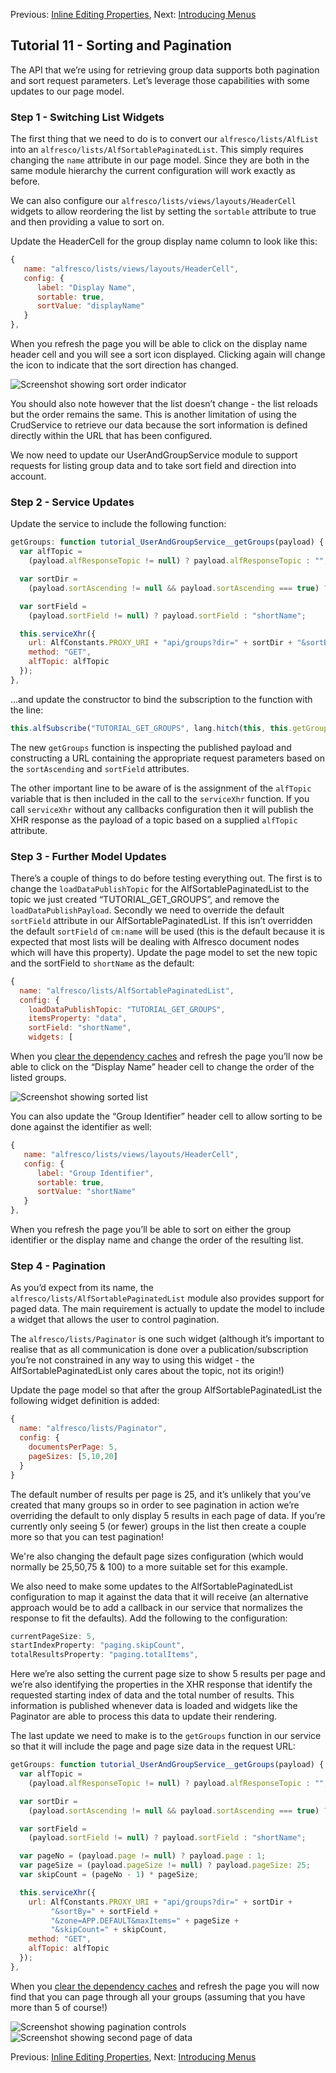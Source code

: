 Previous: [Inline Editing Properties](./Tutorial10.md),
Next: [Introducing Menus](./Tutorial12.md)

## Tutorial 11 - Sorting and Pagination

The API that we’re using for retrieving group data supports both pagination and sort request parameters. Let’s leverage those capabilities with some updates to our page model.

### Step 1 - Switching List Widgets
The first thing that we need to do is to convert our `alfresco/lists/AlfList` into an `alfresco/lists/AlfSortablePaginatedList`. This simply requires changing the `name` attribute in our page model. Since they are both in the same module hierarchy the current configuration will work exactly as before.

We can also configure our `alfresco/lists/views/layouts/HeaderCell` widgets to allow reordering the list by setting the `sortable` attribute to true and then providing a value to sort on.

Update the HeaderCell for the group display name column to look like this:

```JAVASCRIPT
{
   name: "alfresco/lists/views/layouts/HeaderCell",
   config: {
      label: "Display Name",
      sortable: true,
      sortValue: "displayName"
   }
},
```

When you refresh the page you will be able to click on the display name header cell and you will see a sort icon displayed. Clicking again will change the icon to indicate that the sort direction has changed.

![Screenshot showing sort order indicator](../resources/Tutorial11-Image1.png "Screenshot showing sort order indicator")

You should also note however that the list doesn’t change - the list reloads but the order remains the same. This is another limitation of using the CrudService to retrieve our data because the sort information is defined directly within the URL that has been configured.

We now need to update our UserAndGroupService module to support requests for listing group data and to take sort field and direction into account.

### Step 2 - Service Updates
Update the service to include the following function:

```JAVASCRIPT
getGroups: function tutorial_UserAndGroupService__getGroups(payload) {
  var alfTopic = 
    (payload.alfResponseTopic != null) ? payload.alfResponseTopic : "";

  var sortDir = 
    (payload.sortAscending != null && payload.sortAscending === true) ? "asc" : "desc";

  var sortField = 
    (payload.sortField != null) ? payload.sortField : "shortName";

  this.serviceXhr({
    url: AlfConstants.PROXY_URI + "api/groups?dir=" + sortDir + "&sortBy=" + sortField + "&zone=APP.DEFAULT&maxItems=50&skipCount=0",
    method: "GET",
    alfTopic: alfTopic
  });
},
```

...and update the constructor to bind the subscription to the function with the line:

```JAVASCRIPT
this.alfSubscribe("TUTORIAL_GET_GROUPS", lang.hitch(this, this.getGroups));
```

The new `getGroups` function is inspecting the published payload and constructing a URL containing the appropriate request parameters based on the `sortAscending` and `sortField` attributes.

The other important line to be aware of is the assignment of the `alfTopic` variable that is then included in the call to the `serviceXhr` function. If you call `serviceXhr` without any callbacks configuration then it will publish the XHR response as the payload of a topic based on a supplied `alfTopic` attribute.

### Step 3 - Further Model Updates
There’s a couple of things to do before testing everything out. The first is to change the `loadDataPublishTopic` for the AlfSortablePaginatedList to the topic we just created “TUTORIAL_GET_GROUPS”, and remove the `loadDataPublishPayload`. Secondly we need to override the default `sortField` attribute in our AlfSortablePaginatedList. If this isn’t overridden the default `sortField` of `cm:name` will be used (this is the default because it is expected that most lists will be dealing with Alfresco document nodes which will have this property). Update the page model to set the new topic and the sortField to `shortName` as the default:

```JAVASCRIPT
{
  name: "alfresco/lists/AlfSortablePaginatedList",
  config: {
    loadDataPublishTopic: "TUTORIAL_GET_GROUPS",
    itemsProperty: "data",
    sortField: "shortName",
    widgets: [
```

When you [clear the dependency caches](./ClearingDependencyCaches.md) and refresh the page you’ll now be able to click on the “Display Name”  header cell to change the order of the listed groups.

![Screenshot showing sorted list](../resources/Tutorial11-Image2.png "Screenshot showing sorted list")

You can also update the “Group Identifier” header cell to allow sorting to be done against the identifier as well:

```JAVASCRIPT
{
   name: "alfresco/lists/views/layouts/HeaderCell",
   config: {
      label: "Group Identifier",
      sortable: true,
      sortValue: "shortName"
   }
},
```

When you refresh the page you’ll be able to sort on either the group identifier or the display name and change the order of the resulting list.

### Step 4 - Pagination
As you’d expect from its name, the `alfresco/lists/AlfSortablePaginatedList` module also provides support for paged data. The main requirement is actually to update the model to include a widget that allows the user to control pagination.

The `alfresco/lists/Paginator` is one such widget (although it’s important to realise that as all communication is done over a publication/subscription you’re not constrained in any way to using this widget - the AlfSortablePaginatedList only cares about the topic, not its origin!)

Update the page model so that after the group AlfSortablePaginatedList the following widget definition is added:

```JAVASCRIPT
{
  name: "alfresco/lists/Paginator",
  config: {
    documentsPerPage: 5,
    pageSizes: [5,10,20]
  }
}
```

The default number of results per page is 25, and it’s unlikely that you’ve created that many groups so in order to see pagination in action we’re overriding the default to only display 5 results in each page of data. If you’re currently only seeing 5 (or fewer) groups in the list then create a couple more so that you can test pagination!

We're also changing the default page sizes configuration (which would normally be 25,50,75 & 100) to a more suitable set for this example.

We also need to make some updates to the AlfSortablePaginatedList configuration to map it against the data that it will receive (an alternative approach would be to add a callback in our service that normalizes the response to fit the defaults). Add the following to the configuration:


```JAVASCRIPT
currentPageSize: 5,
startIndexProperty: "paging.skipCount",
totalResultsProperty: "paging.totalItems",
```

Here we’re also setting the current page size to show 5 results per page and we’re also identifying the properties in the XHR response that identify the requested starting index of data and the total number of results. This information is published whenever data is loaded and widgets like the Paginator are able to process this data to update their rendering.

The last update we need to make is to the `getGroups` function in our service so that it will include the page and page size data in the request URL:

```JAVASCRIPT
getGroups: function tutorial_UserAndGroupService__getGroups(payload) {
  var alfTopic = 
    (payload.alfResponseTopic != null) ? payload.alfResponseTopic : "";

  var sortDir = 
    (payload.sortAscending != null && payload.sortAscending === true) ? "asc" : "desc";

  var sortField = 
    (payload.sortField != null) ? payload.sortField : "shortName";

  var pageNo = (payload.page != null) ? payload.page : 1;
  var pageSize = (payload.pageSize != null) ? payload.pageSize: 25;
  var skipCount = (pageNo - 1) * pageSize;

  this.serviceXhr({
    url: AlfConstants.PROXY_URI + "api/groups?dir=" + sortDir + 
         "&sortBy=" + sortField + 
         "&zone=APP.DEFAULT&maxItems=" + pageSize + 
         "&skipCount=" + skipCount,
    method: "GET",
    alfTopic: alfTopic
  });
},
```

When you [clear the dependency caches](./ClearingDependencyCaches.md) and refresh the page you will now find that you can page through all your groups (assuming that you have more than 5 of course!)

![Screenshot showing pagination controls](../resources/Tutorial11-Image3.png "Screenshot showing pagination controls")
![Screenshot showing second page of data](../resources/Tutorial11-Image4.png "Screenshot showing second page of data")

Previous: [Inline Editing Properties](./Tutorial10.md),
Next: [Introducing Menus](./Tutorial12.md)
